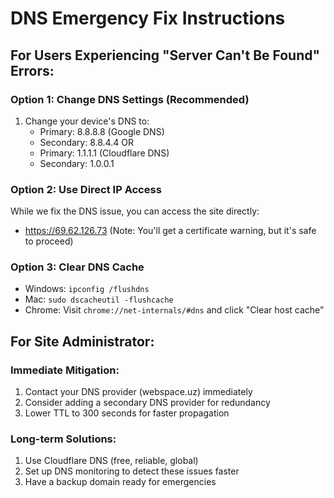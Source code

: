 # DNS Emergency Fix Instructions

## For Users Experiencing "Server Can't Be Found" Errors:

### Option 1: Change DNS Settings (Recommended)
1. Change your device's DNS to:
   - Primary: 8.8.8.8 (Google DNS)
   - Secondary: 8.8.4.4
   OR
   - Primary: 1.1.1.1 (Cloudflare DNS)
   - Secondary: 1.0.0.1

### Option 2: Use Direct IP Access
While we fix the DNS issue, you can access the site directly:
- https://69.62.126.73 (Note: You'll get a certificate warning, but it's safe to proceed)

### Option 3: Clear DNS Cache
- Windows: `ipconfig /flushdns`
- Mac: `sudo dscacheutil -flushcache`
- Chrome: Visit `chrome://net-internals/#dns` and click "Clear host cache"

## For Site Administrator:

### Immediate Mitigation:
1. Contact your DNS provider (webspace.uz) immediately
2. Consider adding a secondary DNS provider for redundancy
3. Lower TTL to 300 seconds for faster propagation

### Long-term Solutions:
1. Use Cloudflare DNS (free, reliable, global)
2. Set up DNS monitoring to detect these issues faster
3. Have a backup domain ready for emergencies